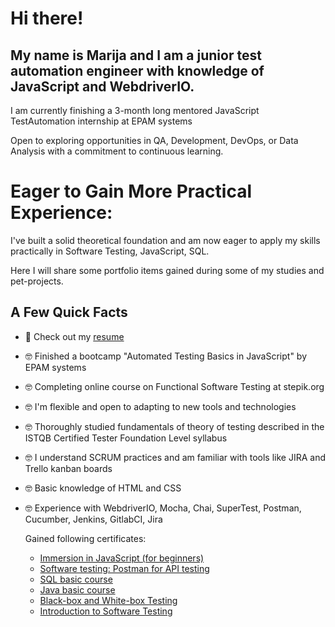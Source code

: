 
# Hi there!
## My name is Marija and I am a junior test automation engineer with knowledge of JavaScript and WebdriverIO.

I am currently finishing a 3-month long mentored JavaScript TestAutomation internship at EPAM systems 

Open to exploring opportunities in QA, Development, DevOps, or Data Analysis with a commitment to continuous
learning.

# Eager to Gain More Practical Experience:
I've built a solid theoretical foundation and am now eager to apply my skills practically in Software Testing, JavaScript, SQL.  

Here I will share some portfolio items gained during some of my studies and pet-projects.

## A Few Quick Facts

- 💼 Check out my [resume](https://drive.google.com/file/d/1DK9HUa9Fk6TNswzXqOL5mf3o21JzwNiW/view?usp=drive_link)  
- 🤓 Finished a bootcamp "Automated Testing Basics in JavaScript" by EPAM systems
- 🤓 Completing online course on Functional Software Testing at stepik.org  
- 🤓 I'm flexible and open to adapting to new tools and technologies  
- 🤓 Thoroughly studied fundamentals of theory of testing described in the ISTQB Certified Tester Foundation Level syllabus  
- 🤓 I understand SCRUM practices and am familiar with tools like JIRA and Trello kanban boards  
- 🤓 Basic knowledge of HTML and CSS
- 🤓 Experience with WebdriverIO, Mocha, Chai, SuperTest, Postman, Cucumber, Jenkins, GitlabCI, Jira

   Gained following certificates:
  - [Immersion in JavaScript (for beginners)](https://drive.google.com/file/d/103fiZvukrA6wWUv2rK_X5xG4Gz_1Iza0/view?usp=drive_link)
  - [Software testing: Postman for API testing](https://drive.google.com/file/d/1Bj7YVEYr408GSyGnsw6GkSNU3GFLeyDg/view?usp=drive_link)
  - [SQL basic course](https://drive.google.com/file/d/1OeRmGbrWXmlpUu1tXPwk_z4uyZJ9wBhm/view?usp=drive_link)
  - [Java basic course](https://drive.google.com/file/d/1et4ybGLJvpD1lB2Bx4_Y7khPanR_pfFZ/view?usp=drive_link)
  - [Black-box and White-box Testing](https://drive.google.com/file/d/1hcA3TzQE7asvqBlszTCJUUG4KEAR8LhL/view?usp=drive_link)
  - [Introduction to Software Testing](https://drive.google.com/file/d/1dkZlEabbS4DOJHqiYECOoF-8hKeLohk0/view?usp=drive_link)
